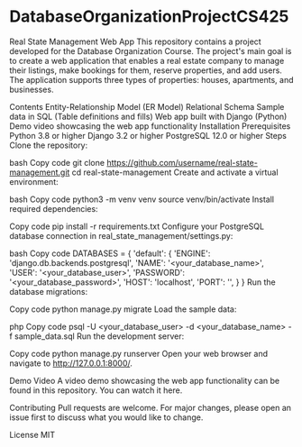 # DatabaseOrganizationProjectCS425

Real State Management Web App
This repository contains a project developed for the Database Organization Course. The project's main goal is to create a web application that enables a real estate company to manage their listings, make bookings for them, reserve properties, and add users. The application supports three types of properties: houses, apartments, and businesses.

Contents
Entity-Relationship Model (ER Model)
Relational Schema
Sample data in SQL (Table definitions and fills)
Web app built with Django (Python)
Demo video showcasing the web app functionality
Installation
Prerequisites
Python 3.8 or higher
Django 3.2 or higher
PostgreSQL 12.0 or higher
Steps
Clone the repository:

bash
Copy code
git clone https://github.com/username/real-state-management.git
cd real-state-management
Create and activate a virtual environment:

bash
Copy code
python3 -m venv venv
source venv/bin/activate
Install required dependencies:

Copy code
pip install -r requirements.txt
Configure your PostgreSQL database connection in real_state_management/settings.py:

bash
Copy code
DATABASES = {
    'default': {
        'ENGINE': 'django.db.backends.postgresql',
        'NAME': '<your_database_name>',
        'USER': '<your_database_user>',
        'PASSWORD': '<your_database_password>',
        'HOST': 'localhost',
        'PORT': '',
    }
}
Run the database migrations:

Copy code
python manage.py migrate
Load the sample data:

php
Copy code
psql -U <your_database_user> -d <your_database_name> -f sample_data.sql
Run the development server:

Copy code
python manage.py runserver
Open your web browser and navigate to http://127.0.0.1:8000/.

Demo Video
A video demo showcasing the web app functionality can be found in this repository. You can watch it here.

Contributing
Pull requests are welcome. For major changes, please open an issue first to discuss what you would like to change.

License
MIT
